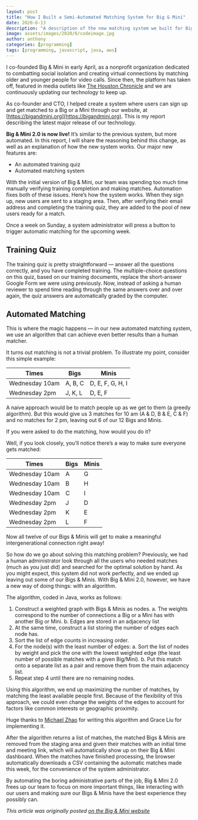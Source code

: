 ```yaml
---
layout: post
title: "How I Built a Semi-Automated Matching System for Big & Mini"
date: 2020-6-13
description: "A description of the new matching system we built for Big & Mini."
image: assets/images/2020/6/codeimage.jpg
author: anthony
categories: [programming]
tags: [programming, javascript, java, aws]
---
```


I co-founded Big & Mini in early April, as a nonprofit organization dedicated to combatting social isolation and creating virtual connections by matching older and younger people for video calls. Since then, the platform has taken off, featured in media outlets like [The Houston Chronicle](https://www.houstonchronicle.com/techburger/article/seniors-teens-coronavirus-social-distance-online-15228449.php?utm_campaign=tbgr) and we are continuously updating our technology to keep up.

As co-founder and CTO, I helped create a system where users can sign up and get matched to a Big or a Mini through our website, at [https://bigandmini.org](https://bigandmini.org). This is my report describing the latest major release of our technology.

**Big & Mini 2.0 is now live!** It’s similar to the previous system, but more automated. In this report, I will share the reasoning behind this change, as well as an explanation of how the new system works. Our major new features are:

- An automated training quiz
- Automated matching system

With the initial version of Big & Mini, our team was spending too much time manually verifying training completion and making matches. Automation fixes both of these issues. Here’s how the system works. When they sign up, new users are sent to a staging area. Then, after verifying their email address and completing the training quiz, they are added to the pool of new users ready for a match.

Once a week on Sunday, a system administrator will press a button to trigger automatic matching for the upcoming week.


## Training Quiz
The training quiz is pretty straightforward — answer all the questions correctly, and you have completed training. The multiple-choice questions on this quiz, based on our training documents, replace the short-answer Google Form we were using previously. Now, instead of asking a human reviewer to spend time reading through the same answers over and over again, the quiz answers are automatically graded by the computer.

## Automated Matching
This is where the magic happens — in our new automated matching system, we use an algorithm that can achieve even better results than a human matcher.

It turns out matching is not a trivial problem. To illustrate my point, consider this simple example:

| Times   | Bigs   | Minis            |
|---------|--------|------------------|
| Wednesday 10am | A, B, C | D, E, F, G, H, I |
| Wednesday 2pm  | J, K, L | D, E, F          |

A naive approach would be to match people up as we get to them (a greedy algorithm). But this would give us 3 matches for 10 am (A & D, B & E, C & F) and no matches for 2 pm, leaving out 6 of our 12 Bigs and Minis.

If you were asked to do the matching, how would you do it?

Well, if you look closely, you’ll notice there’s a way to make sure everyone gets matched:

| Times          | Bigs | Minis |
|----------------|------|-------|
| Wednesday 10am | A    | G     |
| Wednesday 10am | B    | H     |
| Wednesday 10am | C    | I     |
| Wednesday 2pm  | J    | D     |
| Wednesday 2pm  | K    | E     |
| Wednesday 2pm  | L    | F     |

Now all twelve of our Bigs & Minis will get to make a meaningful intergenerational connection right away!

So how do we go about solving this matching problem? Previously, we had a human administrator look through all the users who needed matches (much as you just did) and searched for the optimal solution by hand. As you might expect, this system did not work perfectly, and we ended up leaving out some of our Bigs & Minis. With Big & Mini 2.0, however, we have a new way of doing things: with an algorithm.

The algorithm, coded in Java, works as follows:

1. Construct a weighted graph with Bigs & Minis as nodes.
    a. The weights correspond to the number of connections a Big or a Mini has with another Big or Mini.
    b. Edges are stored in an adjacency list
2. At the same time, construct a list storing the number of edges each node has.
3. Sort the list of edge counts in increasing order.
4. For the node(s) with the least number of edges:
    a. Sort the list of nodes by weight and pick the one with the lowest weighted edge (the least number of possible matches with a given Big/Mini).
    b. Put this match onto a separate list as a pair and remove them from the main adjacency list.
5. Repeat step 4 until there are no remaining nodes.

Using this algorithm, we end up maximizing the number of matches, by matching the least available people first. Because of the flexibility of this approach, we could even change the weights of the edges to account for factors like common interests or geographic proximity.

Huge thanks to [Michael Zhao](https://michaelzhao.xyz/about) for writing this algorithm and Grace Liu for implementing it.

After the algorithm returns a list of matches, the matched Bigs & Minis are removed from the staging area and given their matches with an initial time and meeting link, which will automatically show up on their Big & Mini dashboard. When the matches have finished processing, the browser automatically downloads a CSV containing the automatic matches made this week, for the convenience of the system administrator.

By automating the boring administrative parts of the job, Big & Mini 2.0 frees up our team to focus on more important things, like interacting with our users and making sure our Bigs & Minis have the best experience they possibly can.


*This article was originally posted [on the Big & Mini website](https://bigandmini.org/whatsnewpage/ourposts/engineeringPost)*

